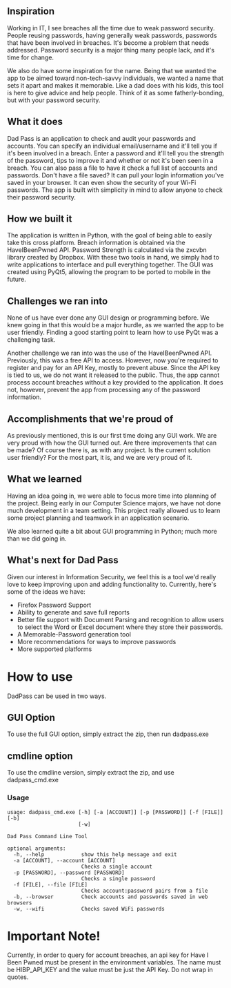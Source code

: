 
## Inspiration

Working in IT, I see breaches all the time due to weak password security. People reusing passwords, having generally weak passwords, passwords that have been involved in breaches. It's become a problem that needs addressed. Password security is a major thing many people lack, and it's time for change.

We also do have some inspiration for the name. Being that we wanted the app to be aimed toward non-tech-savvy individuals, we wanted a name that sets it apart and makes it memorable.  Like a dad does with his kids, this tool is here to give advice and help people. Think of it as some fatherly-bonding, but with your password security.

## What it does

Dad Pass is an application to check and audit your passwords and accounts. You can specify an individual email/username and it'll tell you if it's been involved in a breach. Enter a password and it'll tell you the strength of the password, tips to improve it and whether or not it's been seen in a breach. You can also pass a file to have it check a full list of accounts and passwords. Don't have a file saved? It can pull your login information you've saved in your browser. It can even show the security of your Wi-Fi passwords. The app is built with simplicity in mind to allow anyone to check their password security.

## How we built it

The application is written in Python, with the goal of being able to easily take this cross platform. Breach information is obtained via the HaveIBeenPwned API. Password Strength is calculated via the zxcvbn library created by Dropbox. With these two tools in hand, we simply had to write applications to interface and pull everything together. The GUI was created using PyQt5, allowing the program to be ported to mobile in the future.

## Challenges we ran into

None of us have ever done any GUI design or programming before. We knew going in that this would be a major hurdle, as we wanted the app to be user friendly. Finding a good starting point to learn how to use PyQt was a challenging task.

Another challenge we ran into was the use of the HaveIBeenPwned API. Previously, this was a free API to access. However, now you're required to register and pay for an API Key, mostly to prevent abuse. Since the API key is tied to us, we do not want it released to the public. Thus, the app cannot process account breaches without a key provided to the application. It does not, however, prevent the app from processing any of the password information.

## Accomplishments that we're proud of

As previously mentioned, this is our first time doing any GUI work. We are very proud with how the GUI turned out. Are there improvements that can be made? Of course there is, as with any project. Is the current solution user friendly? For the most part, it is, and we are very proud of it.

## What we learned

Having an idea going in, we were able to focus more time into planning of the project. Being early in our Computer Science majors, we have not done much development in a team setting. This project really allowed us to learn some project planning and teamwork in an application scenario.

We also learned quite a bit about GUI programming in Python; much more than we did going in.

## What's next for Dad Pass

Given our interest in Information Security, we feel this is a tool we'd really love to keep improving upon and adding functionality to. Currently, here's some of the ideas we have:

 - Firefox Password Support
 - Ability to generate and save full reports
 - Better file support with Document Parsing and recognition to allow users to select the Word or Excel document where they store their passwords.
 - A Memorable-Password generation tool
 - More recommendations for ways to improve passwords
 - More supported platforms

# How to use
DadPass can be used in two ways.
## GUI Option
To use the full GUI option, simply extract the zip, then run dadpass.exe

## cmdline option
To use the cmdline version, simply extract the zip, and use dadpass_cmd.exe
### Usage
    usage: dadpass_cmd.exe [-h] [-a [ACCOUNT]] [-p [PASSWORD]] [-f [FILE]] [-b]
                           [-w]
    
    Dad Pass Command Line Tool
    
    optional arguments:
      -h, --help            show this help message and exit
      -a [ACCOUNT], --account [ACCOUNT]
                            Checks a single account
      -p [PASSWORD], --password [PASSWORD]
                            Checks a single password
      -f [FILE], --file [FILE]
                            Checks account:password pairs from a file
      -b, --browser         Check accounts and passwords saved in web browsers
      -w, --wifi            Checks saved WiFi passwords


# Important Note!
Currently, in order to query for account breaches, an api key for Have I Been Pwned must be present in the environment variables.
The name must be HIBP_API_KEY and the value must be just the API Key. Do not wrap in quotes.